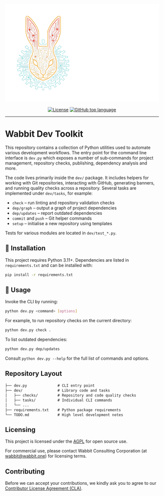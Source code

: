 <!-- BANNERS START -->
<p align=center><img src=".banner.png"/></p>

<p align=center>
    <a href="https://github.com/wabbit-corp/kotlin-base58/blob/main/LICENSE.md"><img src="https://img.shields.io/github/license/wabbit-corp/wabbit-dev" alt="License"></a>
    <a href="https://github.com/wabbit-corp/kotlin-base58"><img src="https://img.shields.io/github/languages/top/wabbit-corp/wabbit-dev" alt="GitHub top language"></a>
</p>

---

# Wabbit Dev Toolkit

This repository contains a collection of Python utilities used to automate
various development workflows.  The entry point for the command line interface
is `dev.py` which exposes a number of sub‑commands for project management,
repository checks, publishing, dependency analysis and more.

The code lives primarily inside the `dev/` package.  It includes helpers for
working with Git repositories, interacting with GitHub, generating banners,
and running quality checks across a repository.  Several tasks are implemented
under `dev/tasks`, for example:

* `check` – run linting and repository validation checks
* `dep/graph` – output a graph of project dependencies
* `dep/updates` – report outdated dependencies
* `commit` and `push` – Git helper commands
* `setup` – initialise a new repository using templates

Tests for various modules are located in `dev/test_*.py`.

## 🚀 Installation

This project requires Python 3.11+.  Dependencies are listed in
`requirements.txt` and can be installed with:

```bash
pip install -r requirements.txt
```

## 🚀 Usage

Invoke the CLI by running:

```bash
python dev.py <command> [options]
```

For example, to run repository checks on the current directory:

```bash
python dev.py check .
```

To list outdated dependencies:

```bash
python dev.py dep/updates
```

Consult `python dev.py --help` for the full list of commands and options.

## Repository Layout

```
├── dev.py              # CLI entry point
├── dev/                # Library code and tasks
│   ├── checks/         # Repository and code quality checks
│   ├── tasks/          # Individual CLI commands
│   └── ...
├── requirements.txt    # Python package requirements
└── TODO.md             # High level development notes
```

## Licensing

This project is licensed under the [AGPL](LICENSE.md) for open source use.

For commercial use, please contact Wabbit Consulting Corporation (at wabbit@wabbit.one) for licensing terms.

## Contributing

Before we can accept your contributions, we kindly ask you to agree to our [Contributor License Agreement (CLA)](CLA.md).
